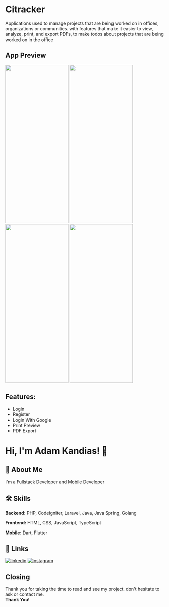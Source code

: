 # Citracker

Applications used to manage projects that are being worked on in offices, organizations or communities. with features that make it easier to view, analyze, print, and export PDFs, to make todos about projects that are being worked on in the office



## App Preview

<div>
  <img src="https://github.com/AdamKandias/e-quran-simple-flutter/app_preview/1.jpg" width="200" height="500" />
  <img src="https://github.com/AdamKandias/e-quran-simple-flutter/app_preview/2.jpg" width="200" height="500" />
  <img src="https://github.com/AdamKandias/e-quran-simple-flutter/app_preview/3.jpg" width="200" height="500" />
  <img src="https://github.com/AdamKandias/e-quran-simple-flutter/app_preview/4.jpg" width="200" height="500" />
</div>




## Features:

- Login
- Register
- Login With Google
- Print Preview
- PDF Export



  
<h1>Hi, I'm Adam Kandias! 👋</h1>

## 🚀 About Me
I'm a Fullstack Developer and Mobile Developer

## 🛠 Skills
**Backend:** PHP, Codeigniter, Laravel, Java, Java Spring, Golang

**Frontend:** HTML, CSS, JavaScript, TypeScript

**Mobile:** Dart, Flutter

## 🔗 Links
[![linkedin](https://img.shields.io/badge/linkedin-0A66C2?style=for-the-badge&logo=linkedin&logoColor=white)](https://www.linkedin.com/in/adam-kandias/)
[![instagram](https://img.shields.io/badge/instagram-8a3ab9?style=for-the-badge&logo=instagram&logoColor=white)](https://www.instagram.com/adam_kandias/)

## Closing
Thank you for taking the time to read and see my project. don't hesitate to ask or contact me.</br>
<strong>Thank You!</strong>
